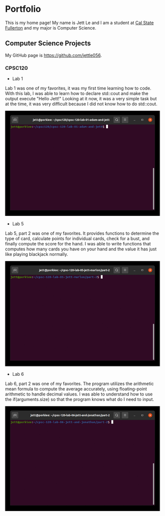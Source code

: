 # Portfolio 

This is my home page! My name is Jett Le and I am a student at [Cal State Fullerton](http://www.fullerton.edu/) and my major is Computer Science. 

## Computer Science Projects 

My GitHub page is https://github.com/jettle056.

### CPSC120

* Lab 1 

Lab 1 was one of my favorites, it was my first time learning how to code. With this lab, I was able to learn how to declare std::cout and make the output execute "Hello Jett!" Looking at it now, it was a very simple task but at the time, it was very difficult because I did not know how to do std::cout.

![Animated GIF of the terminal output compiling a C++ program and then executing the binary which prints the messaage "Hello Jett!".](gif/lab_one.gif)

* Lab 5

Lab 5, part 2 was one of my favorites. It provides functions to determine the type of card, calculate points for individual cards, check for a bust, and finally compute the score for the hand. I was able to write functions that computes how many cards you have on your hand and the value it has just like playing blackjack normally. 

![Animated GIF of the terminal output compiling a C++ program and then executing the binary which prints out blackjack.](gif/lab_five.gif)

* Lab 6

Lab 6, part 2 was one of my favorites. The program utilizes the arithmetic mean formula to compute the average accurately, using floating-point arithmetic to handle decimal values. I was able to understand how to use the if(arguments.size) so that the program knows what do I need to input. 

![Animated GIF of the terminal output compiling a C++ program and then executing the binary which prints out the average.](gif/lab_six.gif)